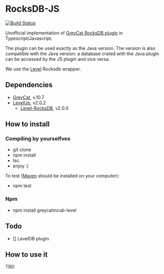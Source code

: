 # RocksDB-JS

[![Build Status](https://travis-ci.org/greycat-incubator/RocksDB-JS.svg?branch=master)](https://travis-ci.org/greycat-incubator/RocksDB-JS)

Unofficial implementation of [GreyCat RocksDB plugin](https://github.com/datathings/greycat/tree/master/plugins/rocksdb) in Typescript/Javascript.

The plugin can be used exactly as the Java version.
The version is also compatible with the Java version: a database crated with the Java plugin can be accessed by the JS plugin and vice versa.

We use the [Level](https://github.com/Level) Rocksdb wrapper.

## Dependencies

- [GreyCat](https://github.com/datathings/greycat), v.10.7
- [LevelUp](https://github.com/Level/levelup), v2.0.2
    - [Level-RocksDB](https://github.com/Level/rocksdb), v2.0.0

## How to install

### Compiling by yourselfves

- git clone
- npm install 
- tsc
- enjoy :)

To test ([Maven](https://maven.apache.org/) should be installed on your computer):
- npm test

### Npm

- npm install greycatincub-level

## Todo

- [] LevelDB plugin

## How to use it

TBD

